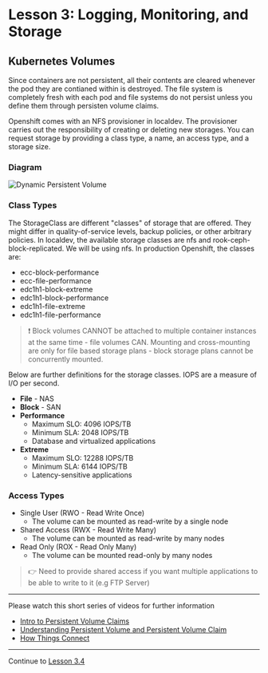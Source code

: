 # Lesson 3: Logging, Monitoring, and Storage

## Kubernetes Volumes

Since containers are not persistent, all their contents are cleared whenever the pod they are contianed within is destroyed. The file system is completely fresh with each pod and file systems do not persist unless you define them through persisten volume claims. 

Openshift comes with an NFS provisioner in localdev. The provisioner carries out the responsibility of creating or deleting new storages. You can request storage by providing a class type, a name, an access type, and a storage size. 

### Diagram

![Dynamic Persistent Volume](https://github.ford.com/DevEnablement/caas-workshop/blob/master/images/PVC_Diagram.png)

### Class Types

The StorageClass are different "classes" of storage that are offered. They might differ in quality-of-service levels, backup policies, or other arbitrary policies. In localdev, the available storage classes are nfs and rook-ceph-block-replicated. We will be using nfs. In production Openshift, the classes are: 

- ecc-block-performance
- ecc-file-performance
- edc1h1-block-extreme
- edc1h1-block-performance
- edc1h1-file-extreme
- edc1h1-file-performance

> :exclamation: Block volumes CANNOT be attached to multiple container instances at the same time - file volumes CAN. Mounting and cross-mounting are only for file based storage plans - block storage plans cannot be concurrently mounted.

Below are further definitions for the storage classes. IOPS are a measure of I/O per second. 

- **File** - NAS
- **Block** - SAN
- **Performance** 
    - Maximum SLO: 4096 IOPS/TB
    - Minimum SLA: 2048 IOPS/TB
    - Database and virtualized applications
- **Extreme** 
    - Maximum SLO: 12288 IOPS/TB
    - Minimum SLA: 6144 IOPS/TB
    - Latency-sensitive applications

### Access Types

- Single User (RWO - Read Write Once)
  - The volume can be mounted as read-write by a single node
- Shared Access (RWX - Read Write Many)
  - The volume can be mounted as read-write by many nodes
- Read Only (ROX - Read Only Many)
  - The volume can be mounted read-only by many nodes

> :point_right: Need to provide shared access if you want multiple applications to be able to write to it (e.g FTP Server)

---

Please watch this short series of videos for further information

- [Intro to Persistent Volume Claims](https://www.youtube.com/watch?v=VB7vI9OT-WQ)
- [Understanding Persistent Volume and Persistent Volume Claim](https://www.youtube.com/watch?v=OulmwTYTauI&t=)
- [How Things Connect](https://www.youtube.com/watch?v=X6Vkz-ny574)

---

Continue to [Lesson 3.4](./lesson3.4.md)